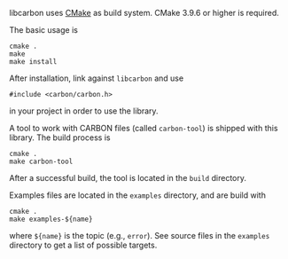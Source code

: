 libcarbon uses [CMake](https://cmake.org) as build system. CMake 3.9.6 or higher is required.

The basic usage is 
```
cmake .
make
make install
```
After installation, link against `libcarbon` and use
 
```#include <carbon/carbon.h>```

in your project in order to use the library.

A tool to work with CARBON files (called `carbon-tool`) is shipped with this library.
The build process is 
```
cmake .
make carbon-tool
```
After a successful build, the tool is located in the `build` directory.

Examples files are located in the `examples` directory, and are build with
```
cmake .
make examples-${name}
```
where `${name}`  is the topic (e.g., `error`). See source files in the `examples` 
directory to get a list of possible targets.